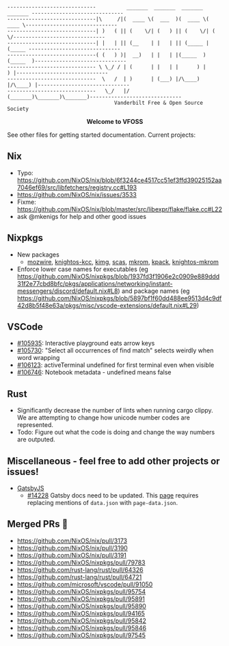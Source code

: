 ````
-----------------------------          _______  _______  _______  _______ ------------------------------
-----------------------------|\     /|(  ____ \(  ___  )(  ____ \(  ____ \------------------------------
-----------------------------| )   ( || (    \/| (   ) || (    \/| (    \/------------------------------
-----------------------------| |   | || (__    | |   | || (_____ | (_____ ------------------------------
-----------------------------( (   ) )|  __)   | |   | |(_____  )(_____  )------------------------------
----------------------------- \ \_/ / | (      | |   | |      ) |      ) |------------------------------
-----------------------------  \   /  | )      | (___) |/\____) |/\____) |------------------------------
-----------------------------   \_/   |/       (_______)\_______)\_______)------------------------------
                                   Vanderbilt Free & Open Source Society
````

<p align="center"><strong>Welcome to VFOSS</strong></p>


See other files for getting started documentation. Current projects:

## Nix
* Typo: https://github.com/NixOS/nix/blob/6f3244ce4517cc51ef3ffd39025152aa7046ef69/src/libfetchers/registry.cc#L193
* https://github.com/NixOS/nix/issues/3533
* Fixme: https://github.com/NixOS/nix/blob/master/src/libexpr/flake/flake.cc#L22
* ask @mkenigs for help and other good issues

## Nixpkgs
* New packages
  * [mozwire](https://github.com/NixOS/nixpkgs/pull/95754),
    [knightos-kcc](https://github.com/NixOS/nixpkgs/pull/95891),
    [kimg](https://github.com/NixOS/nixpkgs/pull/95890),
    [scas](https://github.com/NixOS/nixpkgs/pull/94165),
    [mkrom](https://github.com/NixOS/nixpkgs/pull/95842),
    [kpack](https://github.com/NixOS/nixpkgs/pull/95846),
    [knightos-mkrom](https://github.com/NixOS/nixpkgs/pull/97545)
* Enforce lower case names for executables (eg https://github.com/NixOS/nixpkgs/blob/1937fd3f1906e2c0909e889ddd31f2e77cbd8bfc/pkgs/applications/networking/instant-messengers/discord/default.nix#L8) and package names (eg https://github.com/NixOS/nixpkgs/blob/5897bf1f60dd488ee9513d4c9df42d8b5f48e63a/pkgs/misc/vscode-extensions/default.nix#L29)

## VSCode
* [#105935](https://github.com/microsoft/vscode/issues/105935): Interactive playground eats arrow keys 
* [#105730](https://github.com/microsoft/vscode/issues/105730): "Select all occurrences of find match" selects weirdly when word wrapping
* [#106123](https://github.com/microsoft/vscode/issues/106123): activeTerminal undefined for first terminal even when visible
* [#106746](https://github.com/microsoft/vscode/issues/106746): Notebook metadata - undefined means false

## Rust
* Significantly decrease the number of lints when running cargo clippy. We are attempting to change how unicode number codes are represented.
* Todo: Figure out what the code is doing and change the way numbers are outputed.

## Miscellaneous - feel free to add other projects or issues!
* [GatsbyJS](https://www.gatsbyjs.org)
  * [#14228](https://github.com/gatsbyjs/gatsby/issues/14228) Gatsby docs need to be updated. This [page](https://www.gatsbyjs.org/docs/html-generation/) requires replacing mentions of `data.json` with `page-data.json`.

## Merged PRs :tada:
* https://github.com/NixOS/nix/pull/3173
* https://github.com/NixOS/nix/pull/3190
* https://github.com/NixOS/nix/pull/3191
* https://github.com/NixOS/nixpkgs/pull/79783
* https://github.com/rust-lang/rust/pull/64326
* https://github.com/rust-lang/rust/pull/64721
* https://github.com/microsoft/vscode/pull/91050
* https://github.com/NixOS/nixpkgs/pull/95754
* https://github.com/NixOS/nixpkgs/pull/95891
* https://github.com/NixOS/nixpkgs/pull/95890
* https://github.com/NixOS/nixpkgs/pull/94165
* https://github.com/NixOS/nixpkgs/pull/95842
* https://github.com/NixOS/nixpkgs/pull/95846
* https://github.com/NixOS/nixpkgs/pull/97545
